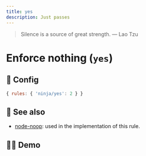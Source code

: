 ```yaml
---
title: yes
description: Just passes
---
```


<script setup lang="ts">
import CodeEditor from '../../.vitepress/theme/components/code-editor.vue';
import {ruleName, presetConfigs, initialText, fakeLint} from '../../src/sample-code/yes.js';
</script>

> Silence is a source of great strength. — Lao Tzu

# Enforce nothing (`yes`)

<!-- end auto-generated rule header -->

## 🔧 Config

```js
{ rules: { 'ninja/yes': 2 } }
```

## 🔗 See also

- [node-noop](https://github.com/euank/node-noop): used in the implementation of
  this rule.

## 🧑‍💻 Demo

<CodeEditor :rule="ruleName" :text="initialText" :presetConfigs="presetConfigs" :fakeLint="fakeLint" />
